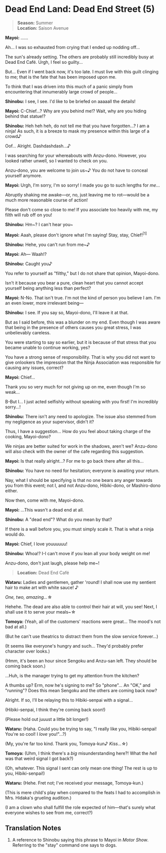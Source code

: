 # Dead End Land: Dead End Street (5)

> **Season:** Summer<br>
> **Location:** Saison Avenue

**Mayoi:** ......

Ah... I was so exhausted from crying that I ended up nodding off...

The sun's already setting. The others are probably still incredibly busy at Dead End Café. Urgh, I feel so guilty...

But... Even if I went back now, it's too late. I must live with this guilt clinging to me; that is the fate that has been imposed upon me.

To think that I was driven into this much of a panic simply from encountering that innumerably large crowd of people...

**Shinobu:** I see, I see. I'd like to be briefed on aaaaall the details!

**Mayoi:** C-Chief...? Why are you behind me!? Wait, why are you hiding behind that statue!?

**Shinobu:** Heh heh heh, do not tell me that you have forgotten...? I am a ninja! As such, it is a breeze to mask my presence within this large of a crowd♪

Oof... Alright. Dashdashdash...♪

I was searching for your whereabouts with Anzu-dono. However, you looked rather unwell, so I wanted to check on you.

Anzu-dono, you are welcome to join us~♪ You do not have to conceal yourself anymore.

**Mayoi:** Urgh, I'm sorry, I'm so sorry! I made you go to such lengths for *me*...

Abruptly shaking me awake—or, no, just leaving me to rot—would be a much more reasonable course of action!

Please don't come so close to me! If you associate too heavily with me, my filth will rub off on you!

**Shinobu:** Hm~? I can't hear you~

**Mayoi:** Aaah, please don't ignore what I'm saying! Stay, stay, Chief!<sup>[1]</sup>

**Shinobu:** Hehe, you can't run from me~♪

**Mayoi:** Ah— Waah!?

**Shinobu:** Caught you♪

You refer to yourself as "filthy," but I do not share that opinion, Mayoi-dono.

Isn't it because you bear a pure, clean heart that you cannot accept yourself being anything less than perfect?

**Mayoi:** N-No. That isn't true. I'm not the kind of person you believe I am. I'm an even lower, more irrelevant being—

**Shinobu:** I see. If you say so, Mayoi-dono, I'll leave it at that.

But as I said before, this was a blunder on my end. Even though I was aware that being in the presence of others causes you great stress, I was unbelievably careless.

You were starting to say so earlier, but it is because of that stress that you became unable to continue working, yes?

You have a strong sense of responsibility. That is why you did not want to give onlookers the impression that the Ninja Association was responsible for causing any issues, correct?

**Mayoi:** Chief...

Thank you so very much for not giving up on me, even though I'm so weak...

B-But I... I just acted selfishly without speaking with you first! I'm incredibly sorry...!

**Shinobu:** There isn't any need to apologize. The issue also stemmed from my negligence as your supervisor, didn't it?

Thus, I have a suggestion... How do you feel about taking charge of the cooking, Mayoi-dono?

We ninjas are better suited for work in the shadows, aren't we? Anzu-dono will also check with the owner of the cafe regarding this suggestion.

**Mayoi:** Is that really alright...? For me to go back there after all this...

**Shinobu:** You have no need for hesitation; everyone is awaiting your return.

Nay, what I should be specifying is that no one bears any anger towards you from this event; not I, and not Anzu-dono, Hibiki-dono, or Mashiro-dono either.

Now then, come with me, Mayoi-dono.

**Mayoi:** ...This wasn't a dead end at all.

**Shinobu:** A "dead end"? What do you mean by that?

If there is a wall before you, you must simply scale it. That is what a ninja would do.

**Mayoi:** Chief, I love youuuuuu!

**Shinobu:** Whoa!? I-I can't move if you lean all your body weight on me!

Anzu-dono, don't just laugh, please help me~!

> **Location:** Dead End Café

**Wataru:** Ladies and gentlemen, gather 'round! I shall now use my sentient hair to make art with white sauce! ♪

*One, two, amazing...*☆

Hehehe. The dead are also able to control their hair at will, you see! Next, I shall use it to serve your meals~☆

**Tomoya:** (Yeah, all of the customers' reactions were great... The mood's not bad at all.)

(But he can't use theatrics to distract them from the slow service forever...)

(It seems like everyone's hungry and such... They'd probably prefer character over looks.)

(Hmm, it's been an hour since Sengoku and Anzu-san left. They should be coming back soon.)

...Huh, is the manager trying to get my attention from the kitchen?

A thumbs up? Erm, now he's signing to me? So "phone"... An "OK," and "running"? Does this mean Sengoku and the others are coming back now?

Alright. If so, I'll be relaying this to Hibiki-senpai with a signal...

(Hibiki-senpai, I think they're coming back soon!)

(Please hold out juuust a little bit longer!)

**Wataru:** (Haha. Could you be trying to say, "I really like you, Hibiki-senpai! You're so cool! I *love* you!"...?)

(My, you're far too kind. Thank you, Tomoya-kun♪ *Kiss...*☆)

**Tomoya:** (Uhm, I think there's a *big* misunderstanding here?! What the *hell* was that weird signal I got back?)

(Oh, whatever. This signal I sent can only mean one thing! The rest is up to you, Hibiki-senpai!)

**Wataru:** (Hehe. Fret not; I've received your message, Tomoya-kun.)

(This is mere child's play when compared to the feats I had to accomplish in Mrs. Hidaka's grueling audition.)

(I am a clown who shall fulfill the role expected of him—that's surely what everyone wishes to see from me, correct?)

## Translation Notes

1. A reference to Shinobu saying this phrase to Mayoi in *Motor Show*. Referring to the "stay" command one says to dogs.
